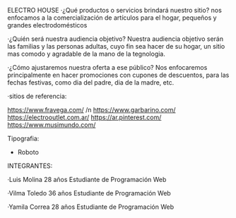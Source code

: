 ELECTRO HOUSE
·¿Qué productos o servicios brindará nuestro sitio? 
nos enfocamos a la comercialización de artículos para el hogar, pequeños y grandes electrodomésticos 


·¿Quién será nuestra audiencia objetivo?
Nuestra audiencia objetivo serán las familias y las personas adultas, cuyo fin sea hacer de su hogar, un sitio mas comodo y agradable de la mano de la tegnologia.  


·¿Cómo ajustaremos nuestra oferta a ese público?
Nos enfocaremos principalmente en hacer promociones con cupones de descuentos, para las fechas festivas, como dia del padre, dia de la madre, etc.



·sitios de referencia:

https://www.fravega.com/ /n
https://www.garbarino.com/
https://electrooutlet.com.ar/
https://ar.pinterest.com/
https://www.musimundo.com/


Tipografia:
- Roboto  

INTEGRANTES:

·Luis Molina
28 años 
Estudiante de Programación Web

·Vilma Toledo 
36 años
Estudiante de Programación Web

·Yamila Correa
28 años 
Estudiante de Programación Web

